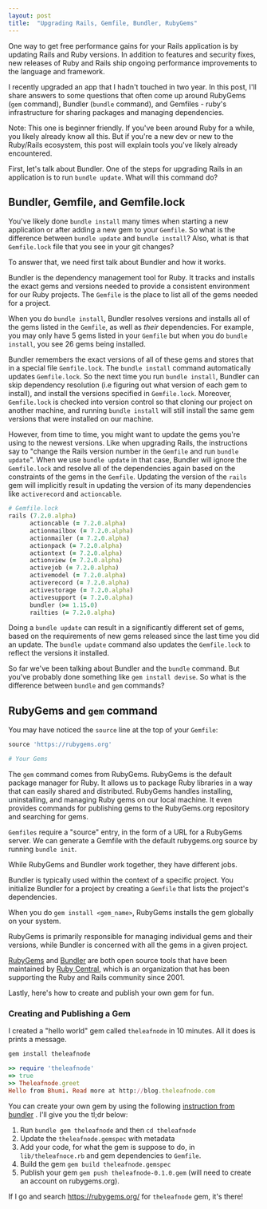 ```yaml
---
layout: post
title:  "Upgrading Rails, Gemfile, Bundler, RubyGems"
---
```


One way to get free performance gains for your Rails application is by updating Rails and Ruby versions. In addition to features and security fixes, new releases of Ruby and Rails ship ongoing performance improvements to the language and framework.

I recently upgraded an app that I hadn't touched in two year. In this post, I'll share answers to some questions that often come up around RubyGems (`gem` command), Bundler (`bundle` command), and Gemfiles - ruby's infrastructure for sharing packages and managing dependencies.

Note: This one is beginner friendly. If you've been around Ruby for a while, you likely already know all this. But if you're a new dev or new to the Ruby/Rails ecosystem, this post will explain tools you've likely already encountered. 

First, let's talk about Bundler. One of the steps for upgrading Rails in an application is to run `bundle update`. What will this command do?

## Bundler, Gemfile, and Gemfile.lock
You've likely done `bundle install` many times when starting a new application or after adding a new gem to your `Gemfile`. So what is the difference between `bundle update` and `bundle install`? Also, what is that `Gemfile.lock` file that you see in your git changes?

To answer that, we need first talk about Bundler and how it works.

Bundler is the dependency management tool for Ruby. It tracks and installs the exact gems and versions needed to provide a consistent environment for our Ruby projects. The `Gemfile` is the place to list all of the gems needed for a project.

When you do `bundle install`, Bundler resolves versions and installs all of the gems listed in the `Gemfile`, as well as *their* dependencies. For example, you may only have 5 gems listed in your `Gemfile` but when you do `bundle install`, you see 26 gems being installed. 

Bundler remembers the exact versions of all of these gems and stores that in a special file `Gemfile.lock`. The `bundle install` command automatically updates `Gemfile.lock`. So the next time you run `bundle install`, Bundler can skip dependency resolution (i.e figuring out what version of each gem to install), and install the versions specified in `Gemfile.lock`. Moreover, `Gemfile.lock` is checked into version control so that cloning our project on another machine, and running `bundle install` will still install the same gem versions that were installed on our machine.

However, from time to time, you might want to update the gems you're using to the newest versions. Like when upgrading Rails, the instructions say to "change the Rails version number in the `Gemfile` and run `bundle update`". When we use `bundle update` in that case, Bundler will ignore the `Gemfile.lock` and resolve all of the dependencies again based on the constraints of the gems in the `Gemfile`. Updating the version of the `rails` gem will implicitly result in updating the version of its many dependencies like `activerecord` and `actioncable`. 

```ruby
# Gemfile.lock
rails (7.2.0.alpha)
      actioncable (= 7.2.0.alpha)
      actionmailbox (= 7.2.0.alpha)
      actionmailer (= 7.2.0.alpha)
      actionpack (= 7.2.0.alpha)
      actiontext (= 7.2.0.alpha)
      actionview (= 7.2.0.alpha)
      activejob (= 7.2.0.alpha)
      activemodel (= 7.2.0.alpha)
      activerecord (= 7.2.0.alpha)
      activestorage (= 7.2.0.alpha)
      activesupport (= 7.2.0.alpha)
      bundler (>= 1.15.0)
      railties (= 7.2.0.alpha)
```

Doing a `bundle update` can result in a significantly different set of gems, based on the requirements of new gems released since the last time you did an update. The `bundle update` command also updates the `Gemfile.lock` to reflect the versions it installed.

So far we've been talking about Bundler and the `bundle` command. But you've probably done something like `gem install devise`. So what is the difference between `bundle` and `gem` commands?

## RubyGems and `gem` command
You may have noticed the `source` line at the top of your `Gemfile`:

```ruby
source 'https://rubygems.org'

# Your Gems
```

The `gem` command comes from RubyGems. RubyGems is the default package manager for Ruby. It allows us to package Ruby libraries in a way that can easily shared and distributed. RubyGems handles installing, uninstalling, and managing Ruby gems on our local machine. It even provides commands for publishing gems to the RubyGems.org repository and searching for gems.

`Gemfiles` require a "source" entry, in the form of a URL for a RubyGems server. We can generate a Gemfile with the default rubygems.org source by running `bundle init`. 

While RubyGems and Bundler work together, they have different jobs. 

Bundler is typically used within the context of a specific project. You initialize Bundler for a project by creating a `Gemfile` that lists the project's dependencies. 

When you do `gem install <gem_name>`, RubyGems installs the gem globally on your system.

RubyGems is primarily responsible for managing individual gems and their versions, while Bundler is concerned with all the gems in a given project.

[RubyGems](https://rubygems.org/) and [Bundler](https://bundler.io/) are both open source tools that have been maintained by [Ruby Central](https://rubycentral.org/), which is an organization that has been supporting the Ruby and Rails community since 2001.

Lastly, here's how to create and publish your own gem for fun.

### Creating and Publishing a Gem

I created a "hello world" gem called `theleafnode` in 10 minutes. All it does is prints a message.

```ruby
gem install theleafnode

>> require 'theleafnode'
=> true
>> Theleafnode.greet
Hello from Bhumi. Read more at http://blog.theleafnode.com
```

You can create your own gem by using the following [instruction from bundler](https://bundler.io/guides/creating_gem.html) . I'll give you the tl;dr below:

1. Run `bundle gem theleafnode` and then `cd theleafnode`
2. Update the `theleafnode.gemspec` with metadata
3. Add your code, for what the gem is suppose to do, in `lib/theleafnoce.rb` and gem dependencies to `Gemfile`.
4. Build the gem `gem build theleafnode.gemspec`
5. Publish your gem `gem push theleafnode-0.1.0.gem` (will need to create an account on rubygems.org).

If I go and search https://rubygems.org/ for `theleafnode` gem, it's there!
